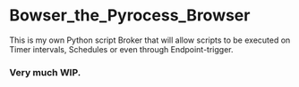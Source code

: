 # Bowser_the_Pyrocess_Browser
This is my own Python script Broker that will allow scripts to be executed on Timer intervals, Schedules or even through Endpoint-trigger.

### Very much WIP.

